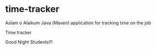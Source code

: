 # time-tracker
Aslam o Alaikum
Java (Maven) application for tracking time on the job

Time tracker

Good Night Students!!!
